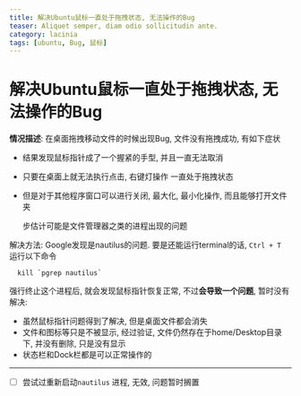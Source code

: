 ```yaml
---
title: 解决Ubuntu鼠标一直处于拖拽状态, 无法操作的Bug
teaser: Aliquet semper, diam odio sollicitudin ante.
category: lacinia
tags: [ubuntu, Bug, 鼠标]
---
```


# 解决Ubuntu鼠标一直处于拖拽状态, 无法操作的Bug

**情况描述**: 在桌面拖拽移动文件的时候出现Bug, 文件没有拖拽成功, 有如下症状

* 结果发现鼠标指针成了一个握紧的手型, 并且一直无法取消
* 只要在桌面上就无法执行点击, 右键灯操作 一直处于拖拽状态
* 但是对于其他程序窗口可以进行关闭, 最大化, 最小化操作, 而且能够打开文件夹

	步估计可能是文件管理器之类的进程出现的问题	

解决方法: Google发现是nautilus的问题. 要是还能运行terminal的话,    `Ctrl + T ` 运行以下命令

```
  kill `pgrep nautilus`
```

强行终止这个进程后, 就会发现鼠标指针恢复正常, 不过**会导致一个问题**, 暂时没有解决:

* 虽然鼠标指针问题得到了解决, 但是桌面文件都会消失
* 文件和图标等只是不被显示, 经过验证, 文件仍然存在于home/Desktop目录下, 并没有删除, 只是没有显示
* 状态栏和Dock栏都是可以正常操作的

---
* [ ] 尝试过重新启动`nautilus` 进程, 无效, 问题暂时搁置